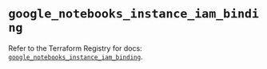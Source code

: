 # `google_notebooks_instance_iam_binding`

Refer to the Terraform Registry for docs: [`google_notebooks_instance_iam_binding`](https://registry.terraform.io/providers/drfaust92/google/4.16.4/docs/resources/notebooks_instance_iam_binding).
